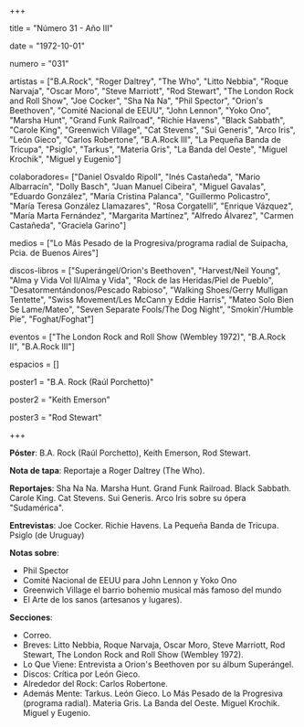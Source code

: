 +++

title = "Número 31 - Año III"

date = "1972-10-01"

numero = "031"

artistas = ["B.A.Rock", "Roger Daltrey", "The Who", "Litto Nebbia", "Roque Narvaja", "Oscar Moro", "Steve Marriott", "Rod Stewart", "The London Rock and Roll Show", "Joe Cocker", "Sha Na Na", "Phil Spector", "Orion's Beethoven", "Comité Nacional de EEUU", "John Lennon", "Yoko Ono", "Marsha Hunt", "Grand Funk Railroad", "Richie Havens", "Black Sabbath", "Carole King", "Greenwich Village", "Cat Stevens", "Sui Generis", "Arco Iris", "León Gieco", "Carlos Robertone", "B.A.Rock III", "La Pequeña Banda de Tricupa", "Psiglo", "Tarkus", "Materia Gris", "La Banda del Oeste", "Miguel Krochik", "Miguel y Eugenio"]

colaboradores= ["Daniel Osvaldo Ripoll", "Inés Castañeda", "Mario Albarracín", "Dolly Basch", "Juan Manuel Cibeira", "Miguel Gavalas", "Eduardo González", "María Cristina Palanca", "Guillermo Policastro", "María Teresa González Llamazares", "Rosa Corgatelli", "Enrique Vázquez", "María Marta Fernández", "Margarita Martínez", "Alfredo Álvarez", "Carmen Castañeda", "Graciela Garino"]

medios = ["Lo Más Pesado de la Progresiva/programa radial de Suipacha, Pcia. de Buenos Aires"]

discos-libros = ["Superángel/Orion's Beethoven", "Harvest/Neil Young", "Alma y Vida Vol II/Alma y Vida", "Rock de las Heridas/Piel de Pueblo", "Desatormentándonos/Pescado Rabioso", "Walking Shoes/Gerry Mulligan Tentette", "Swiss Movement/Les McCann y Eddie Harris", "Mateo Solo Bien Se Lame/Mateo", "Seven Separate Fools/The Dog Night", "Smokin'/Humble Pie", "Foghat/Foghat"]

eventos = ["The London Rock and Roll Show (Wembley 1972)", "B.A.Rock II", "B.A.Rock III"]

espacios = []

poster1 = "B.A. Rock (Raúl Porchetto)"

poster2 = "Keith Emerson"

poster3 = "Rod Stewart"


+++


**Póster**: B.A. Rock (Raúl Porchetto), Keith Emerson, Rod Stewart.

**Nota de tapa**: Reportaje a Roger Daltrey (The Who). 

**Reportajes**: Sha Na Na. Marsha Hunt. Grand Funk Railroad. Black Sabbath. Carole King. Cat Stevens. Sui Generis. Arco Iris sobre su ópera "Sudamérica".

**Entrevistas**: Joe Cocker. Richie Havens. La Pequeña Banda de Tricupa. Psiglo (de Uruguay)

**Notas sobre**:

- Phil Spector
- Comité Nacional de EEUU para John Lennon y Yoko Ono
- Greenwich Village el barrio bohemio musical más famoso del mundo
- El Arte de los sanos (artesanos y lugares). 

**Secciones**:

- Correo. 
- Breves: Litto Nebbia, Roque Narvaja, Oscar Moro, Steve Marriott, Rod Stewart, The London Rock and Roll Show (Wembley 1972). 
- Lo Que Viene: Entrevista a Orion's Beethoven por su álbum Superángel. 
- Discos: Crítica por León Gieco. 
- Alrededor del Rock: Carlos Robertone. 
- Además Mente: Tarkus. León Gieco. Lo Más Pesado de la Progresiva (programa radial). Materia Gris. La Banda del Oeste. Miguel Krochik. Miguel y Eugenio.

